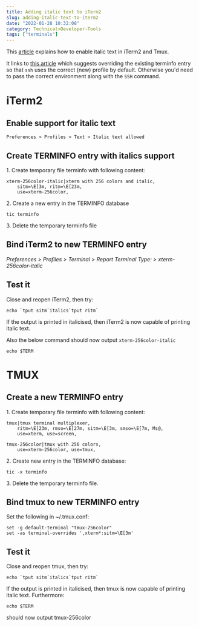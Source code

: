 ```yaml
---
title: Adding italic text to iTerm2
slug: adding-italic-text-to-iterm2
date: "2022-01-28 10:32:08"
category: Technical>Developer-Tools
tags: ["terminals"]
---
```


This [article](https://weibeld.net/terminals-and-shells/italics.html) explains
how to enable italic text in iTerm2 and Tmux.

It links to [this article](https://gist.github.com/sos4nt/3187620) which
suggests overriding the existing terminfo entry so that `ssh` uses the correct
(new) profile by default. Otherwise you'd need to pass the correct environment
along with the `SSH` command.

# iTerm2

## Enable support for italic text

```
Preferences > Profiles > Text > Italic text allowed
```

## Create TERMINFO entry with italics support

1\. Create temporary file terminfo with following content:

```
xterm-256color-italic|xterm with 256 colors and italic,
    sitm=\E[3m, ritm=\E[23m,
    use=xterm-256color,
```

2\. Create a new entry in the TERMINFO database

```
tic terminfo
```

3\. Delete the temporary terminfo file

## Bind iTerm2 to new TERMINFO entry

_Preferences > Profiles > Terminal > Report Terminal Type: > xterm-256color-italic_

## Test it

Close and reopen iTerm2, then try:

```
echo `tput sitm`italics`tput ritm`
```

If the output is printed in italicised, then iTerm2 is now capable of printing
italic text.

Also the below command should now output `xterm-256color-italic`

```
echo $TERM
```

# TMUX

## Create a new TERMINFO entry

1\. Create temporary file terminfo with following content:

```
tmux|tmux terminal multiplexer,
    ritm=\E[23m, rmso=\E[27m, sitm=\E[3m, smso=\E[7m, Ms@,
    use=xterm, use=screen,

tmux-256color|tmux with 256 colors,
    use=xterm-256color, use=tmux,
```

2\. Create new entry in the TERMINFO database:

```
tic -x terminfo
```

3\. Delete the temporary terminfo file.

## Bind tmux to new TERMINFO entry

Set the following in ~/.tmux.conf:

```
set -g default-terminal "tmux-256color"
set -as terminal-overrides ',xterm*:sitm=\E[3m'
```

## Test it

Close and reopen tmux, then try:

```
echo `tput sitm`italics`tput ritm`
```

If the output is printed in italicised, then tmux is now capable of printing
italic text. Furthermore:

```
echo $TERM
```

should now output tmux-256color
